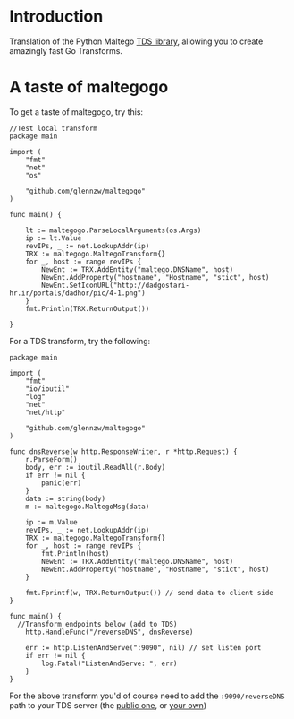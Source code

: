 # Introduction

Translation of the Python Maltego [TDS library](http://www.paterva.com/web6/documentation/developer-tds.php), allowing you to create amazingly fast Go Transforms.

# A taste of maltegogo

To get a taste of maltegogo, try this:

```
//Test local transform
package main

import (
	"fmt"
	"net"
	"os"

	"github.com/glennzw/maltegogo"
)

func main() {

	lt := maltegogo.ParseLocalArguments(os.Args)
	ip := lt.Value
	revIPs, _ := net.LookupAddr(ip)
	TRX := maltegogo.MaltegoTransform{}
	for _, host := range revIPs {
		NewEnt := TRX.AddEntity("maltego.DNSName", host)
		NewEnt.AddProperty("hostname", "Hostname", "stict", host)
		NewEnt.SetIconURL("http://dadgostari-hr.ir/portals/dadhor/pic/4-1.png")
	}
	fmt.Println(TRX.ReturnOutput())

}
```

For a TDS transform, try the following:

```
package main

import (
	"fmt"
	"io/ioutil"
	"log"
	"net"
	"net/http"

	"github.com/glennzw/maltegogo"
)

func dnsReverse(w http.ResponseWriter, r *http.Request) {
	r.ParseForm()
	body, err := ioutil.ReadAll(r.Body)
	if err != nil {
		panic(err)
	}
	data := string(body)
	m := maltegogo.MaltegoMsg(data)

	ip := m.Value
	revIPs, _ := net.LookupAddr(ip)
	TRX := maltegogo.MaltegoTransform{}
	for _, host := range revIPs {
		fmt.Println(host)
		NewEnt := TRX.AddEntity("maltego.DNSName", host)
		NewEnt.AddProperty("hostname", "Hostname", "stict", host)
	}

	fmt.Fprintf(w, TRX.ReturnOutput()) // send data to client side
}

func main() {
  //Transform endpoints below (add to TDS)
	http.HandleFunc("/reverseDNS", dnsReverse)

	err := http.ListenAndServe(":9090", nil) // set listen port
	if err != nil {
		log.Fatal("ListenAndServe: ", err)
	}
}

```

For the above transform you'd of course need to add the `:9090/reverseDNS` path to your TDS server (the [public one](https://cetas.paterva.com/TDS/), or [your own](http://www.paterva.com/web6/sales/server.php?))
